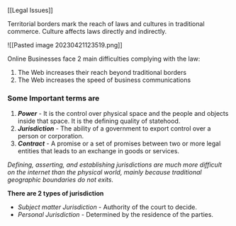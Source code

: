 
[[Legal Issues]]

Territorial borders mark the reach of laws and cultures in traditional commerce.
Culture affects laws directly and indirectly.

![[Pasted image 20230421123519.png]]

Online Businesses face 2 main difficulties complying with the law:
1. The Web increases their reach beyond traditional borders
2. The Web increases the speed of business communications

### Some Important terms are
1. ***Power*** - It is the control over physical space and the people and objects inside that space. It is the defining quality of statehood.
2. ***Jurisdiction*** - The ability of a government to export control over a person or corporation.
3. ***Contract*** - A promise or a set of promises between two or more legal entities that leads to an exchange in goods or services.

*Defining, asserting, and establishing jurisdictions are much more difficult on the internet than the physical world, mainly because traditional geographic boundaries do not exits.*

**There are 2 types of jurisdiction**
- *Subject matter Jurisdiction* - Authority of the court to decide.
- *Personal Jurisdiction* - Determined by the residence of the parties.